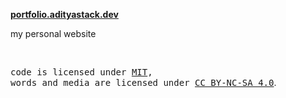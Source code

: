 **[portfolio.adityastack.dev](https://portfolio.adityastack.dev/)**

my personal website

<br>

<samp>code is licensed under <a href='./LICENSE'>MIT</a>,<br> words and media are licensed under <a href='https://creativecommons.org/licenses/by-nc-sa/4.0/'>CC BY-NC-SA 4.0</a></samp>.
